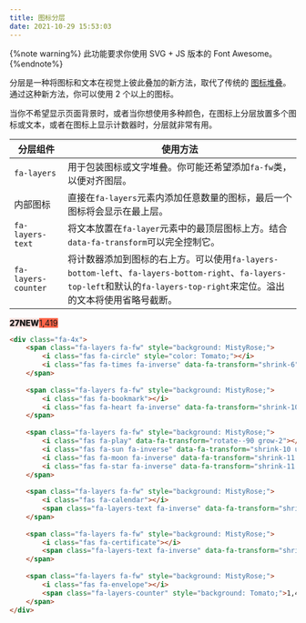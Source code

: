 ```yaml
---
title: 图标分层
date: 2021-10-29 15:53:03
---
```


{%note warning%}
此功能要求你使用 SVG + JS 版本的 Font Awesome。
{%endnote%}

分层是一种将图标和文本在视觉上彼此叠加的新方法，取代了传统的 [图标堆叠](../stacking)。通过这种新方法，你可以使用 2 个以上的图标。

当你不希望显示页面背景时，或者当你想使用多种颜色，在图标上分层放置多个图标或文本，或者在图标上显示计数器时，分层就非常有用。

|分层组件|使用方法|
|--|--|
|`fa-layers`|用于包装图标或文字堆叠。你可能还希望添加`fa-fw`类，以便对齐图层。|
|内部图标|直接在`fa-layers`元素内添加任意数量的图标，最后一个图标将会显示在最上层。|
|`fa-layers-text`|将文本放置在`fa-layer`元素中的最顶层图标上方。结合`data-fa-transform`可以完全控制它。|
|`fa-layers-counter`|将计数器添加到图标的右上方。可以使用`fa-layers-bottom-left`、`fa-layers-bottom-right`、`fa-layers-top-left`和默认的`fa-layers-top-right`来定位。溢出的文本将使用省略号截断。|

<div class="fa-4x">
    <span class="fa-layers fa-fw" style="background: MistyRose;">
        <i class="fas fa-circle" style="color: Tomato;"></i>
        <i class="fas fa-times fa-inverse" data-fa-transform="shrink-6"></i>
    </span>
​
    <span class="fa-layers fa-fw" style="background: MistyRose;">
        <i class="fas fa-bookmark"></i>
        <i class="fas fa-heart fa-inverse" data-fa-transform="shrink-10 up-2" style="color: Tomato"></i>
    </span>
​
    <span class="fa-layers fa-fw" style="background: MistyRose;">
        <i class="fas fa-play" data-fa-transform="rotate--90 grow-2"></i>
        <i class="fas fa-sun fa-inverse" data-fa-transform="shrink-10 up-2"></i>
        <i class="fas fa-moon fa-inverse" data-fa-transform="shrink-11 down-4.2 left-4"></i>
        <i class="fas fa-star fa-inverse" data-fa-transform="shrink-11 down-4.2 right-4"></i>
    </span>
​
    <span class="fa-layers fa-fw" style="background: MistyRose;">
        <i class="fas fa-calendar"></i>
        <span class="fa-layers-text fa-inverse" data-fa-transform="shrink-8 down-3" style="font-weight: 900;">27</span>
    </span>
​
    <span class="fa-layers fa-fw" style="background: MistyRose;">
        <i class="fas fa-certificate"></i>
        <span class="fa-layers-text fa-inverse" data-fa-transform="shrink-11.5 rotate--30" style="font-weight: 900;">NEW</span>
    </span>
​
    <span class="fa-layers fa-fw" style="background: MistyRose;">
        <i class="fas fa-envelope"></i>
        <span class="fa-layers-counter" style="background: Tomato;">1,419</span>
    </span>
</div>

```html
<div class="fa-4x">
    <span class="fa-layers fa-fw" style="background: MistyRose;">
        <i class="fas fa-circle" style="color: Tomato;"></i>
        <i class="fas fa-times fa-inverse" data-fa-transform="shrink-6"></i>
    </span>
​
    <span class="fa-layers fa-fw" style="background: MistyRose;">
        <i class="fas fa-bookmark"></i>
        <i class="fas fa-heart fa-inverse" data-fa-transform="shrink-10 up-2" style="color: Tomato"></i>
    </span>
​
    <span class="fa-layers fa-fw" style="background: MistyRose;">
        <i class="fas fa-play" data-fa-transform="rotate--90 grow-2"></i>
        <i class="fas fa-sun fa-inverse" data-fa-transform="shrink-10 up-2"></i>
        <i class="fas fa-moon fa-inverse" data-fa-transform="shrink-11 down-4.2 left-4"></i>
        <i class="fas fa-star fa-inverse" data-fa-transform="shrink-11 down-4.2 right-4"></i>
    </span>
​
    <span class="fa-layers fa-fw" style="background: MistyRose;">
        <i class="fas fa-calendar"></i>
        <span class="fa-layers-text fa-inverse" data-fa-transform="shrink-8 down-3" style="font-weight: 900;">27</span>
    </span>
​
    <span class="fa-layers fa-fw" style="background: MistyRose;">
        <i class="fas fa-certificate"></i>
        <span class="fa-layers-text fa-inverse" data-fa-transform="shrink-11.5 rotate--30" style="font-weight: 900;">NEW</span>
    </span>
​
    <span class="fa-layers fa-fw" style="background: MistyRose;">
        <i class="fas fa-envelope"></i>
        <span class="fa-layers-counter" style="background: Tomato;">1,419</span>
    </span>
</div>
```
